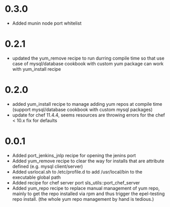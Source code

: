 0.3.0
=====

- Added munin node port whitelist

0.2.1
=====

- updated the yum_remove recipe to run durring compile time so that use case of mysql/database cookbook with
  custom yum package can work with yum_install recipe

0.2.0
=====

- added yum_install recipe to manage adding yum repos at compile time (support mysql/database cookbook with custom mysql packages)
- update for chef 11.4.4, seems resources are throwing errors for the chef < 10.x fix for defaults

0.0.1
=====

- Added port_jenkins_jnlp recipe for opening the jenins port
- Added yum_remove recipe to clear the way for installs that are attribute defined (e.g. mysql client/server)
- Added usrlocal.sh to /etc/profile.d to add /usr/local/bin to the executable global path
- Added recipe for chef server port sls_utils::port_chef_server
- Added yum_repo recipe to replace manual management of yum repo, mainly to get the repo installed via rpm and thus trigger the epel-testing repo install. (the whole yum repo management by hand is tedious.)
